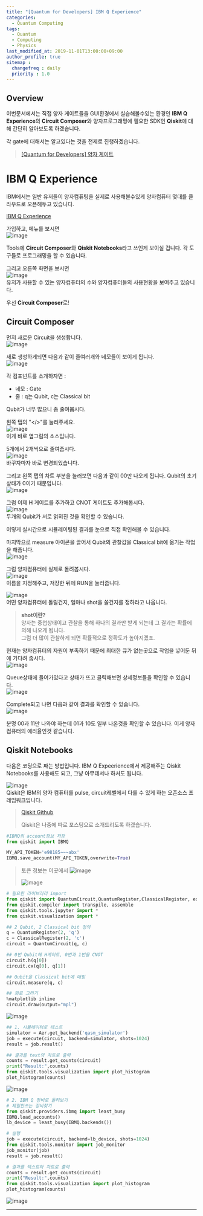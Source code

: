 ```yaml
---
title: "[Quantum for Developers] IBM Q Experience"
categories: 
  - Quantum Computing
tags:
  - Quantum
  - Computing
  - Physics
last_modified_at: 2019-11-01T13:00:00+09:00
author_profile: true
sitemap :
  changefreq : daily
  priority : 1.0
---
```


## Overview
이번문서에서는 직접 양자 게이트들을 GUI환경에서 실습해볼수있는 환경인 **IBM Q Experience**의 **Circuit Composer**와 양자프로그래밍에 필요한 SDK인 **Qiskit**에 대해 간단히 알아보도록 하겠습니다.  

각 gate에 대해서는 알고있다는 것을 전제로 진행하겠습니다.  
>[[Quantum for Developers] 양자 게이트](https://gruuuuu.github.io/quantum%20computing/quantum_gate/)  

# IBM Q Experience
IBM에서는 일반 유저들이 양자컴퓨팅을 실제로 사용해볼수있게 양자컴퓨터 몇대를 클라우드로 오픈해두고 있습니다.  

[IBM Q Experience](https://quantum-computing.ibm.com/)  

가입하고, 메뉴를 보시면   
![image](https://user-images.githubusercontent.com/15958325/67997272-cd3afd80-fc96-11e9-9950-32ce1c789b89.png)  

Tools에 **Circuit Composer**와 **Qiskit Notebooks**라고 쓰인게 보이실 겁니다. 각 도구들로 프로그래밍을 할 수 있습니다.   

그리고 오른쪽 화면을 보시면   
![image](https://user-images.githubusercontent.com/15958325/67997333-2145e200-fc97-11e9-8d4c-103fb4ab2e70.png)  
유저가 사용할 수 있는 양자컴퓨터의 수와 양자컴퓨터들의 사용현황을 보여주고 있습니다.  

우선 **Circuit Composer**로!   

## Circuit Composer

먼저 새로운 Circuit을 생성합니다.  
![image](https://user-images.githubusercontent.com/15958325/67997425-69fd9b00-fc97-11e9-9a5e-afa8707e56c7.png)  


새로 생성하게되면 다음과 같이 줄여러개와 네모들이 보이게 됩니다.      
![image](https://user-images.githubusercontent.com/15958325/67997463-97e2df80-fc97-11e9-8cb8-d4e855c9506a.png)   

각 컴포넌트를 소개하자면 :   
- 네모 : Gate
- 줄 : q는 Qubit, c는 Classical bit

Qubit가 너무 많으니 좀 줄여봅시다.  

왼쪽 탭의 "</>"를 눌러주세요.  
 ![image](https://user-images.githubusercontent.com/15958325/67997723-ce6d2a00-fc98-11e9-8867-b0fa1313b71c.png)  
이게 바로 옆그림의 소스입니다.  

5개에서 2개씩으로 줄여줍시다.  
![image](https://user-images.githubusercontent.com/15958325/67997808-1d1ac400-fc99-11e9-98b3-5e3d5a1c7147.png)  
바꾸자마자 바로 변경되었습니다.  

그리고 왼쪽 탭의 차트 부분을 눌러보면 다음과 같이 00만 나오게 됩니다. Qubit의 초기상태가 0이기 때문입니다.  
![image](https://user-images.githubusercontent.com/15958325/67997847-49cedb80-fc99-11e9-9ad0-edce6a1e5579.png)    

그럼 이제 H 게이트를 추가하고 CNOT 게이트도 추가해봅시다.  
![image](https://user-images.githubusercontent.com/15958325/67997900-869ad280-fc99-11e9-93ef-40881153d599.png)  
두개의 Qubit가 서로 얽혀진 것을 확인할 수 있습니다.  

이렇게 실시간으로 시뮬레이팅된 결과를 눈으로 직접 확인해볼 수 있습니다.  

마지막으로 measure 아이콘을 끌어서 Qubit의 관찰값을 Classical bit에 옮기는 작업을 해줍니다.  
![image](https://user-images.githubusercontent.com/15958325/68002338-c1a60180-fcab-11e9-9dc1-ffa770d5abdf.png)  


그럼 양자컴퓨터에 실제로 돌려봅시다.  
![image](https://user-images.githubusercontent.com/15958325/67997951-d8435d00-fc99-11e9-98f9-b33a16084a0d.png)  
이름을 지정해주고, 저장한 뒤에 RUN을 눌러줍니다.  

![image](https://user-images.githubusercontent.com/15958325/67997973-f27d3b00-fc99-11e9-972a-945badbe929e.png)  
어떤 양자컴퓨터에 돌릴건지, 얼마나 shot을 쏠건지를 정하라고 나옵니다.  

>**shot이란?**  
>양자는 중첩상태이고 관찰을 통해 하나의 결과만 받게 되는데 그 결과는 확률에 의해 나오게 됩니다.  
>그럼 더 많이 관찰하게 되면 확률적으로 정확도가 높아지겠죠.  

현재는 양자컴퓨터의 자원이 부족하기 때문에 최대한 큐가 없는곳으로 작업을 넣어둔 뒤에 기다려 줍시다.   
![image](https://user-images.githubusercontent.com/15958325/68002388-f7e38100-fcab-11e9-974f-250b3fb575cf.png)  

Queue상태에 들어가있다고 상태가 뜨고 클릭해보면 상세정보들을 확인할 수 있습니다.  
![image](https://user-images.githubusercontent.com/15958325/68002448-3ed17680-fcac-11e9-9877-99739730fb95.png)

Complete되고 나면 다음과 같이 결과를 확인할 수 있습니다.  
![image](https://user-images.githubusercontent.com/15958325/68002854-409c3980-fcae-11e9-806a-323e9881f689.png)  

분명 00과 11만 나와야 하는데 01과 10도 일부 나온것을 확인할 수 있습니다. 이게 양자컴퓨터의 에러율인것 같습니다.  



## Qiskit Notebooks

다음은 코딩으로 짜는 방법입니다. IBM Q Expeerience에서 제공해주는 Qiskit Notebooks를 사용해도 되고, 그냥 아무데서나 하셔도 됩니다.  

![image](https://user-images.githubusercontent.com/15958325/68003113-5ceca600-fcaf-11e9-9c28-c4716302c0b0.png)  
Qiskit은 IBM의 양자 컴퓨터를 pulse, circuit레벨에서 다룰 수 있게 하는 오픈소스 프레임워크입니다.  

>[Qiskit Github](https://github.com/Qiskit)  
>
>Qiskit은 나중에 따로 포스팅으로 소개드리도록 하겠습니다.  

~~~python
#IBMQ의 account정보 저장
from qiskit import IBMQ

MY_API_TOKEN='e98185~~~abx'
IBMQ.save_account(MY_API_TOKEN,overwrite=True)
~~~

>토큰 정보는 이곳에서
>![image](https://user-images.githubusercontent.com/15958325/68003537-26b02600-fcb1-11e9-828c-fc3f873a0c1b.png)  
>
>![image](https://user-images.githubusercontent.com/15958325/68003555-392a5f80-fcb1-11e9-986e-55d69f4c8824.png)   


~~~python
# 필요한 라이브러리 import
from qiskit import QuantumCircuit,QuantumRegister,ClassicalRegister, execute, Aer, IBMQ
from qiskit.compiler import transpile, assemble
from qiskit.tools.jupyter import *
from qiskit.visualization import *
~~~


~~~python
## 2 Qubit, 2 Classical bit 정의
q = QuantumRegister(2, 'q')
c = ClassicalRegister(2, 'c')
circuit = QuantumCircuit(q, c)

## 0번 Qubit에 H게이트, 0번과 1번을 CNOT
circuit.h(q[0])
circuit.cx(q[0], q[1])

## Qubit을 Classical bit에 매핑
circuit.measure(q, c)

## 회로 그리기
%matplotlib inline
circuit.draw(output="mpl")
~~~
![image](https://user-images.githubusercontent.com/15958325/68003808-5d3a7080-fcb2-11e9-9d66-4810346f8a73.png)  


~~~python
## 1. 시뮬레이터로 테스트
simulator = Aer.get_backend('qasm_simulator')
job = execute(circuit, backend=simulator, shots=1024)
result = job.result()

## 결과를 text와 차트로 출력
counts = result.get_counts(circuit)
print("Result:",counts)
from qiskit.tools.visualization import plot_histogram
plot_histogram(counts)
~~~
![image](https://user-images.githubusercontent.com/15958325/68003895-bacebd00-fcb2-11e9-912f-c0d73f2a7630.png)  


~~~python
# 2. IBM Q 장비로 돌려보기
# 제일안쓰는 장비찾기
from qiskit.providers.ibmq import least_busy
IBMQ.load_accounts()
lb_device = least_busy(IBMQ.backends())

# 실행
job = execute(circuit, backend=lb_device, shots=1024)
from qiskit.tools.monitor import job_monitor
job_monitor(job)
result = job.result()

# 결과를 텍스트와 차트로 출력
counts = result.get_counts(circuit)
print("Result:",counts)
from qiskit.tools.visualization import plot_histogram
plot_histogram(counts)
~~~

![image](https://user-images.githubusercontent.com/15958325/68004013-2d3f9d00-fcb3-11e9-8306-a17640221ee1.png)  

----
 